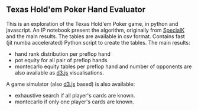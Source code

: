 ## Texas Hold'em Poker Hand Evaluator ##

This is an exploration of the Texas Hold'em Poker game, in python and javascript.
An IP notebook present the algorithm, originally from [SpecialK](http://specialk-coding.blogspot.fr/2010/04/texas-holdem-7-card-evaluator_23.html) and the main results.
The tables are available in csv format.
Contains fast (jit numba accelerated) Python script to create the tables.
The main results:
+ hand rank distribution per preflop hand
+ pot equity for all pair of preflop hands
+ montecarlo equity tables per preflop hand and number of opponents
are also available as [d3.js](d3js.org) visualisations.

A game simulator (also [d3.js](d3js.org) based) is also available:
+ exhaustive search if all player's cards are known.
+ montecarlo if only one player's cards are known.

